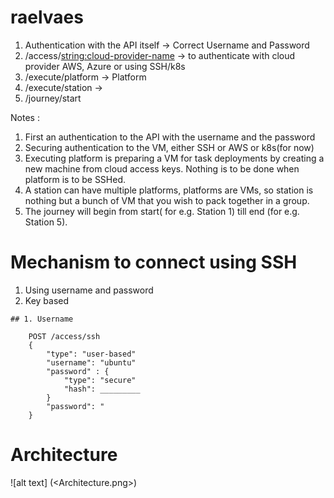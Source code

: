 # raelvaes
1. Authentication with the API itself -> Correct Username and Password
2. /access/<string:cloud-provider-name> -> to authenticate with cloud provider AWS, Azure or using SSH/k8s
3. /execute/platform -> Platform
4. /execute/station -> 
5. /journey/start



Notes :
1. First an authentication to the API with the username and the password
2. Securing authentication to the VM, either SSH or AWS or k8s(for now)
3. Executing platform is preparing a VM for task deployments by creating a new machine from cloud access keys. Nothing is to be done when platform is to be SSHed.
4. A station can have multiple platforms, platforms are VMs, so station is nothing but a bunch of VM that you wish to pack together in a group.
5. The journey will begin from start( for e.g. Station 1) till end (for e.g. Station 5).


# Mechanism to connect using SSH
1. Using username and password
2. Key based 
```
## 1. Username

    POST /access/ssh
    {
        "type": "user-based"
        "username": "ubuntu"
        "password" : {
            "type": "secure"
            "hash": _________
        }
        "password": "
    }
 ```
 # Architecture
 ![alt text] (<Architecture.png>)
